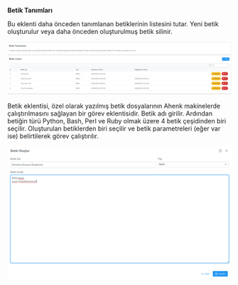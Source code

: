 **Betik Tanımları**

Bu eklenti daha önceden tanımlanan betiklerinin listesini tutar. Yeni betik oluşturulur veya daha önceden 
oluşturulmuş betik silinir.

[![Betik Tanımları](../images/scriptDefinition/scriptList.png)](../images/scriptDefinition/scriptList.png)

Betik eklentisi, özel olarak yazılmış betik dosyalarının Ahenk makinelerde çalıştırılmasını sağlayan 
bir görev eklentisidir. Betik adı girilir. Ardından betiğin türü Python, Bash, Perl ve Ruby olmak üzere 
4 betik çeşidinden biri seçilir. Oluşturulan betiklerden biri seçilir ve betik parametreleri 
(eğer var ise) belirtilerek görev çalıştırılır.

[![Betik Tanımları](../images/scriptDefinition/scriptCreate.png)](../images/scriptDefinition/scriptCreate.png)
<link href=/lider3.0/assets/style.css rel=stylesheet></link>
